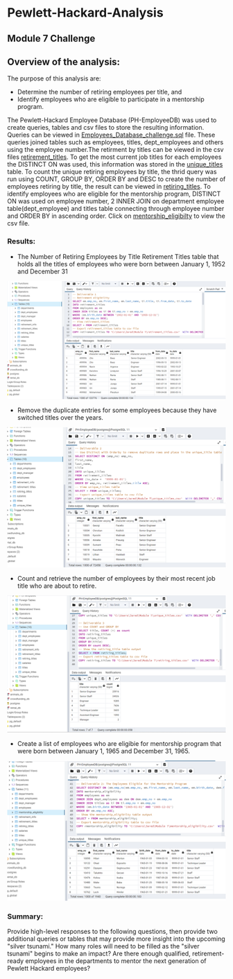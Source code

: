 # Pewlett-Hackard-Analysis
## Module 7 Challenge 

## Overview of the analysis: 
The purpose of this analysis are:
- Determine the number of retiring employees per title, and 
- Identify employees who are eligible to participate in a mentorship program.

The Pewlett-Hackard Employee Database (PH-EmployeeDB) was used to create queries, tables and csv files to store the resulting information. Queries can be viewed in [Employees_Database_challenge.sql](https://github.com/JaredTMurray/Pewlett-Hackard-Analysis/blob/main/Employee_Database_challenge.sql) file. These queries joined tables such as employees, titles, dept_employees and others using the employee number.The retirment by titles can be viewed in the csv files [retirement_titles](https://github.com/JaredTMurray/Pewlett-Hackard-Analysis/blob/main/retirement_titles.csv). To get the most current job titles for each employees the DISTINCT ON was used, this information was stored in the [unique_titles](https://github.com/JaredTMurray/Pewlett-Hackard-Analysis/blob/main/unique_titles.csv) table. To count the unique retiring employees by title, the thrid query was run using COUNT, GROUP BY, ORDER BY and DESC to create the number of employees retiring by title, the result can be viewed in [retiring_titles](https://github.com/JaredTMurray/Pewlett-Hackard-Analysis/blob/main/retiring_titles.csv). To identify employees who are eligible for the mentorship program, DISTINCT ON was used on employee number, 2 INNER JOIN on department employee table(dept_employee) and titles table connecting through employee number and ORDER BY in ascending order. Click on [mentorship_eligibilty](https://github.com/JaredTMurray/Pewlett-Hackard-Analysis/blob/main/mentorship_eligibility.csv) to view the csv file.   

### Results: 
- The Number of Retiring Employees by Title Retirement Titles table that holds all the titles of employees who were born between January 1, 1952 and December 31

![](https://github.com/JaredTMurray/Pewlett-Hackard-Analysis/blob/main/Deliverable%201.png)

- Remove the duplicate entries for some employees because they have switched titles over the years.

![](https://github.com/JaredTMurray/Pewlett-Hackard-Analysis/blob/main/Deliverable_2.png)

- Count and retrieve the number of employees by their most recent job title who are about to retire.

![](https://github.com/JaredTMurray/Pewlett-Hackard-Analysis/blob/main/Deliverable%203.png)

- Create a list of employees who are eligibie for mentorship program that  were born between January 1, 1965 and December 31, 1965. 

![](https://github.com/JaredTMurray/Pewlett-Hackard-Analysis/blob/main/Deliverable%204.png)

### Summary: 
Provide high-level responses to the following questions, then provide two additional queries or tables that may provide more insight into the upcoming "silver tsunami."
How many roles will need to be filled as the "silver tsunami" begins to make an impact?
Are there enough qualified, retirement-ready employees in the departments to mentor the next generation of Pewlett Hackard employees?

